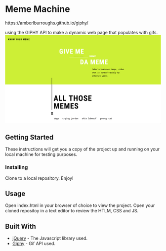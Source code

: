# Meme Machine
https://amberlburroughs.github.io/giphy/

using the GIPHY API to make a dynamic web page that populates with gifs.
<img src="assets/images/poster.jpg?raw=true" >

## Getting Started

These instructions will get you a copy of the project up and running on your local machine for testing purposes.

### Installing

Clone to a local repository. Enjoy!

## Usage

Open index.html in your browser of choice to view the project.
Open your cloned repositoy in a text editor to review the HTLM, CSS and JS.


## Built With

* [jQuery](http://api.jquery.com/) - The Javascript library used.
* [Giphy](https://developers.giphy.com/docs/) - Gif API used.
